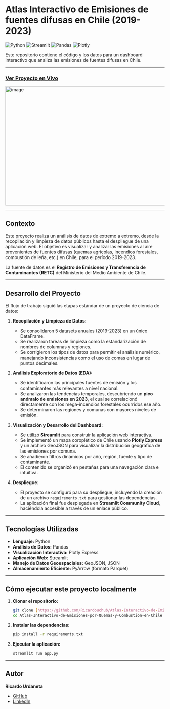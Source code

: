 # Atlas Interactivo de Emisiones de fuentes difusas en Chile (2019-2023)

![Python](https://img.shields.io/badge/Python-3.11-3776AB?style=for-the-badge&logo=python&logoColor=white)
![Streamlit](https://img.shields.io/badge/Streamlit-1.36-FF4B4B?style=for-the-badge&logo=streamlit&logoColor=white)
![Pandas](https://img.shields.io/badge/Pandas-2.2-150458?style=for-the-badge&logo=pandas&logoColor=white)
![Plotly](https://img.shields.io/badge/Plotly-5.22-3F4F75?style=for-the-badge&logo=plotly&logoColor=white)

Este repositorio contiene el código y los datos para un dashboard interactivo que analiza las emisiones de fuentes difusas en Chile.

---

###  [Ver Proyecto en Vivo](https://atlas-interactivo-de-emisiones-en-chile-2019-2023.streamlit.app/) 

<img width="757" height="375" alt="image" src="https://github.com/user-attachments/assets/6eedb848-de04-48fc-92cf-31440ea05e75" />



---

## Contexto

Este proyecto realiza un análisis de datos de extremo a extremo, desde la recopilación y limpieza de datos públicos hasta el despliegue de una aplicación web. El objetivo es visualizar y analizar las emisiones al aire provenientes de fuentes difusas (quemas agrícolas, incendios forestales, combustión de leña, etc.) en Chile, para el período 2019-2023.

La fuente de datos es el **Registro de Emisiones y Transferencia de Contaminantes (RETC)** del Ministerio del Medio Ambiente de Chile.

---

## Desarrollo del Proyecto

El flujo de trabajo siguió las etapas estándar de un proyecto de ciencia de datos:

1.  **Recopilación y Limpieza de Datos:**
    * Se consolidaron 5 datasets anuales (2019-2023) en un único DataFrame.
    * Se realizaron tareas de limpieza como la estandarización de nombres de columnas y regiones.
    * Se corrigieron los tipos de datos para permitir el análisis numérico, manejando inconsistencias como el uso de comas en lugar de puntos decimales.

2.  **Análisis Exploratorio de Datos (EDA):**
    * Se identificaron las principales fuentes de emisión y los contaminantes más relevantes a nivel nacional.
    * Se analizaron las tendencias temporales, descubriendo un **pico anómalo de emisiones en 2023**, el cual se correlacionó directamente con los mega-incendios forestales ocurridos ese año.
    * Se determinaron las regiones y comunas con mayores niveles de emisión.

3.  **Visualización y Desarrollo del Dashboard:**
    * Se utilizó **Streamlit** para construir la aplicación web interactiva.
    * Se implementó un mapa coroplético de Chile usando **Plotly Express** y un archivo GeoJSON para visualizar la distribución geográfica de las emisiones por comuna.
    * Se añadieron filtros dinámicos por año, región, fuente y tipo de contaminante.
    * El contenido se organizó en pestañas para una navegación clara e intuitiva.

4.  **Despliegue:**
    * El proyecto se configuró para su despliegue, incluyendo la creación de un archivo `requirements.txt` para gestionar las dependencias.
    * La aplicación final fue desplegada en **Streamlit Community Cloud**, haciéndola accesible a través de un enlace público.

---

## Tecnologías Utilizadas

* **Lenguaje:** Python
* **Análisis de Datos:** Pandas
* **Visualización Interactiva:** Plotly Express
* **Aplicación Web:** Streamlit
* **Manejo de Datos Geoespaciales:** GeoJSON, JSON
* **Almacenamiento Eficiente:** PyArrow (formato Parquet)

---

## Cómo ejecutar este proyecto localmente

1.  **Clonar el repositorio:**
    ```bash
    git clone [https://github.com/Ricardouchub/Atlas-Interactivo-de-Emisiones-por-Quemas-y-Combustion-en-Chile.git](https://github.com/Ricardouchub/Atlas-Interactivo-de-Emisiones-por-Quemas-y-Combustion-en-Chile.git)
    cd Atlas-Interactivo-de-Emisiones-por-Quemas-y-Combustion-en-Chile
    ```

2.  **Instalar las dependencias:**
    ```bash
    pip install -r requirements.txt
    ```

3.  **Ejecutar la aplicación:**
    ```bash
    streamlit run app.py
    ```

---

## Autor

**Ricardo Urdaneta**

* [GitHub](https://github.com/Ricardouchub)
* [LinkedIn](https://www.linkedin.com/in/ricardourdanetacastro)
